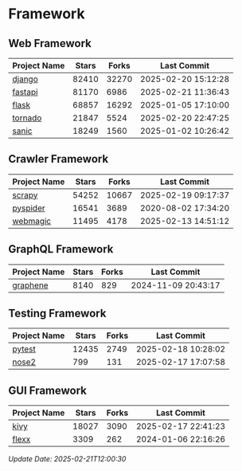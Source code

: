 # Framework

## Web Framework
| Project Name | Stars | Forks | Last Commit |
| ------------ | ----- | ----- | ----------- |
| [django](https://github.com/django/django) | 82410 | 32270 | 2025-02-20 15:12:28 |
| [fastapi](https://github.com/fastapi/fastapi) | 81170 | 6986 | 2025-02-21 11:36:43 |
| [flask](https://github.com/pallets/flask) | 68857 | 16292 | 2025-01-05 17:10:00 |
| [tornado](https://github.com/tornadoweb/tornado) | 21847 | 5524 | 2025-02-20 22:47:25 |
| [sanic](https://github.com/sanic-org/sanic) | 18249 | 1560 | 2025-01-02 10:26:42 |

## Crawler Framework
| Project Name | Stars | Forks | Last Commit |
| ------------ | ----- | ----- | ----------- |
| [scrapy](https://github.com/scrapy/scrapy) | 54252 | 10667 | 2025-02-19 09:17:37 |
| [pyspider](https://github.com/binux/pyspider) | 16541 | 3689 | 2020-08-02 17:34:20 |
| [webmagic](https://github.com/code4craft/webmagic) | 11495 | 4178 | 2025-02-13 14:51:12 |

## GraphQL Framework
| Project Name | Stars | Forks | Last Commit |
| ------------ | ----- | ----- | ----------- |
| [graphene](https://github.com/graphql-python/graphene) | 8140 | 829 | 2024-11-09 20:43:17 |

## Testing Framework
| Project Name | Stars | Forks | Last Commit |
| ------------ | ----- | ----- | ----------- |
| [pytest](https://github.com/pytest-dev/pytest) | 12435 | 2749 | 2025-02-18 10:28:02 |
| [nose2](https://github.com/nose-devs/nose2) | 799 | 131 | 2025-02-17 17:07:58 |

## GUI Framework
| Project Name | Stars | Forks | Last Commit |
| ------------ | ----- | ----- | ----------- |
| [kivy](https://github.com/kivy/kivy) | 18027 | 3090 | 2025-02-17 22:41:23 |
| [flexx](https://github.com/flexxui/flexx) | 3309 | 262 | 2024-01-06 22:16:26 |

*Update Date: 2025-02-21T12:00:30*